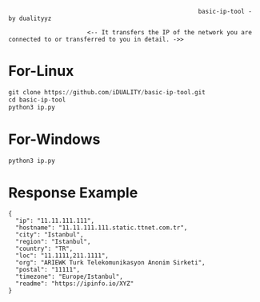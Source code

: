                                                          basic-ip-tool - by dualityyz


````
                      <-- It transfers the IP of the network you are connected to or transferred to you in detail. ->>
````



# For-Linux

```python
git clone https://github.com/iDUALITY/basic-ip-tool.git
cd basic-ip-tool
python3 ip.py
```
# For-Windows

```python
python3 ip.py

```

# Response Example

```
{
  "ip": "11.11.111.111",
  "hostname": "11.11.111.111.static.ttnet.com.tr",
  "city": "Istanbul",
  "region": "Istanbul",
  "country": "TR",
  "loc": "11.1111,211.1111",
  "org": "ARIEWK Turk Telekomunikasyon Anonim Sirketi",
  "postal": "11111",
  "timezone": "Europe/Istanbul",
  "readme": "https://ipinfo.io/XYZ"
}
```




